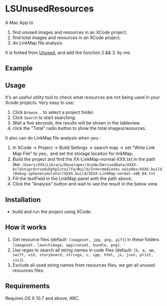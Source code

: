 # LSUnusedResources
A Mac App to 

1. find unused images and resources in an XCode project;
2. find total images and resources  in an XCode project;
3. do LinkMap file analysis.

 It is forked from [Unused](https://github.com/tinymind/LSUnusedResources), 
and add the function 2.&& 3. by me.

## Example



## Usage

It's an useful utility tool to check what resources are not being used in your Xcode projects. Very easy to use: 

1. Click `Browse..` to select a project folder.
2. Click `Search` to start searching.
3. Wait a few seconds, the results will be shown in the tableview.
4. click the "Total" radio button to show the total images/resources.

It also can do LinkMap file analysis when you :

1. In XCode -> Project -> Build Settings -> search map -> set "Write Link Map File" to yes，and set the storage locaiton for linkMap;
2. Build the project and find the XX-LinkMap-normal-XXX.txt in the path like:  ```/Users/XXX/Library/Developer/Xcode/DerivedData/XXXX-bcldsniprdstvaduhphplctoilfa/Build/Intermediates.noindex/XXXX.build/Debug-iphonesimulator/XXXX.build/XXXX-LinkMap-normal-x86_64.txt ```
3. Fill the textField in the LinkMap panel with the path above;
4. Click the "Analysis" button and wait to see the result in the below view.

## Installation

* build and run the project using XCode.

## How it works

1. Get resource files (default: `[imageset, jpg, png, gif]`) in these folders `[imageset, launchimage, appiconset, bundle, png]`.
2. Use regex to search all string names in code files (default: `[h, m, mm, swift, xib, storyboard, strings, c, cpp, html, js, json, plist, css]`).
3. Exclude all used string names from resources files, we get all unused resources files.

## Requirements

Requires OS X 10.7 and above, ARC.
